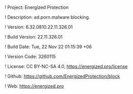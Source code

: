 ! Project: Energized Protection

! Description: ad.porn.malware blocking.

! Version: 6.32.0810.22.11.326.01

! Build Version: 22.11.326.01

! Build Date: Tue, 22 Nov 22 01:15:39 +06

! Version Code: 3260115

! License: CC BY-NC-SA 4.0, https://energized.pro/license

! Github: https://github.com/EnergizedProtection/block

! Web: https://energized.pro
